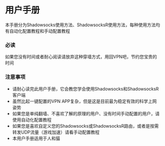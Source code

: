 # 用户手册

本手册分为Shadowsocks使用方法、ShadowsocksR使用方法，每种使用方法均有自动化配置教程和手动配置教程

### 必读

如果您没有时间或者耐心阅读请放弃这种穿墙方式，用回VPN吧，节约您宝贵的时间

### 注意事项

* 请耐心读完此用户手册，它会教您学会使用Shadowsocks和ShadowsocksR客户端
* 虽然比起一键配置的VPN APP复杂，但是这是目前最为稳定有效的科学上网姿势
* 如果您是单纯翻墙、不喜欢了解的原理的用户、没有时间手动配置的用户，请使用自动化配置教程
* 如果您是喜欢自定义您的Shadowsocks或ShadowsocksR路由，或者是按需转发UDP流量（游戏加速）请看手动配置教程
* 本用户手册适用于人和猫



